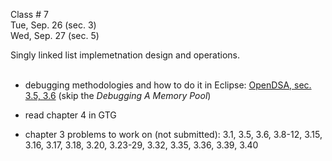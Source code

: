 
<div class="lecture1">

<!--
<div class="lecture1">
<div class="lecture2">
<div class="recitation">
<div class="important">
-->
<div class="column_date">

Class # 7 <br> 
Tue, Sep. 26 (sec. 3)<br> 
Wed, Sep. 27 (sec. 5)



</div>

<div class="column_materials">
<p markdown="block">

Singly linked list implemetnation design and operations.
<br><br>


</p>
</div>

<div class="column_assign">
<p markdown="block">

- debugging methodologies and how to do it in Eclipse:
[OpenDSA, sec. 3.5, 3.6](https://opendsa-server.cs.vt.edu/ODSA/Books/Everything/html/) (skip the _Debugging A Memory Pool_)

- read chapter 4 in GTG 

- chapter 3 problems to work on (not submitted):  3.1, 3.5, 3.6, 3.8-12, 3.15, 
3.16, 3.17, 3.18, 3.20, 3.23-29, 3.32, 3.35, 3.36, 3.39, 3.40  

</p>
</div>
    
</div>
